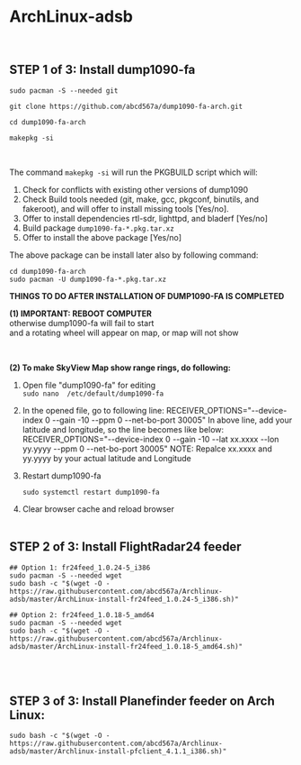 # ArchLinux-adsb
</br>

## STEP 1 of 3: Install dump1090-fa </br>

```
sudo pacman -S --needed git

git clone https://github.com/abcd567a/dump1090-fa-arch.git  

cd dump1090-fa-arch  

makepkg -si
```

</br>

The command `makepkg -si` will run the PKGBUILD script which will: </br>

1. Check for conflicts with existing other versions of dump1090 </br>
2. Check Build tools needed (git, make, gcc, pkgconf, binutils, and fakeroot), and will offer to install missing tools [Yes/no]. </br> 
3. Offer to install dependencies rtl-sdr, lighttpd, and bladerf [Yes/no] </br>
4. Build package `dump1090-fa-*.pkg.tar.xz` </br>
5. Offer to install the above package [Yes/no] </br>

The above package can be install later also by following command: </br>
```
cd dump1090-fa-arch 
sudo pacman -U dump1090-fa-*.pkg.tar.xz
```

**THINGS TO DO AFTER INSTALLATION OF DUMP1090-FA IS COMPLETED**
  
**(1) IMPORTANT: REBOOT COMPUTER** </br>
otherwise dump1090-fa will fail to start </br>
and a rotating wheel will appear on map, or map will not show

</br>

**(2) To make SkyView Map show range rings, do following:**

1. Open file "dump1090-fa" for editing </br>
    `sudo nano  /etc/default/dump1090-fa`

2. In the opened file, go to following line:
    RECEIVER_OPTIONS="--device-index 0 --gain -10 --ppm 0 --net-bo-port 30005"
    In above line, add your latitude and longitude, so the line becomes like below:
    RECEIVER_OPTIONS="--device-index 0 --gain -10 --lat xx.xxxx --lon yy.yyyy --ppm 0 --net-bo-port 30005"
    NOTE: Repalce xx.xxxx and yy.yyyy by your actual latitude and Longitude

3. Restart dump1090-fa

    `sudo systemctl restart dump1090-fa `

4. Clear browser cache and reload browser
</br></br>

## STEP 2 of 3: Install FlightRadar24 feeder </br>

```
## Option 1: fr24feed_1.0.24-5_i386
sudo pacman -S --needed wget
sudo bash -c "$(wget -O - https://raw.githubusercontent.com/abcd567a/Archlinux-adsb/master/ArchLinux-install-fr24feed_1.0.24-5_i386.sh)"

## Option 2: fr24feed_1.0.18-5_amd64
sudo pacman -S --needed wget
sudo bash -c "$(wget -O - https://raw.githubusercontent.com/abcd567a/Archlinux-adsb/master/ArchLinux-install-fr24feed_1.0.18-5_amd64.sh)"
``` 

</br></br>

## STEP 3 of 3: Install Planefinder feeder on Arch Linux:</br>

```
sudo bash -c "$(wget -O - https://raw.githubusercontent.com/abcd567a/Archlinux-adsb/master/Archlinux-install-pfclient_4.1.1_i386.sh)"
``` 



